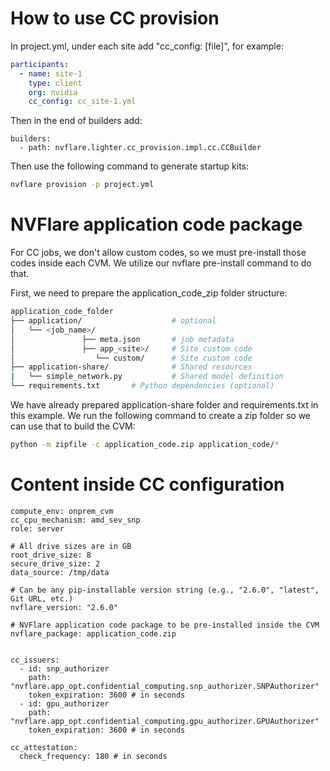 # How to use CC provision

In project.yml, under each site add "cc_config: [file]", for example:

```yaml
participants:
  - name: site-1
    type: client
    org: nvidia
    cc_config: cc_site-1.yml
```

Then in the end of builders add:

```
builders:
  - path: nvflare.lighter.cc_provision.impl.cc.CCBuilder
```

Then use the following command to generate startup kits:

```bash
nvflare provision -p project.yml
```

# NVFlare application code package

For CC jobs, we don't allow custom codes, so we must pre-install those codes inside each CVM.
We utilize our nvflare pre-install command to do that.
 
First, we need to prepare the application_code_zip folder structure:

```bash
application_code_folder
├── application/                    # optional
│   └── <job_name>/
│               ├── meta.json       # job metadata
│               ├── app_<site>/     # Site custom code
│                  └── custom/      # Site custom code
├── application-share/              # Shared resources
|   └── simple_network.py           # Shared model definition 
└── requirements.txt       # Python dependencies (optional)
```

We have already prepared application-share folder and requirements.txt in this example.
We run the following command to create a zip folder so we can use that to build the CVM:

```bash
python -m zipfile -c application_code.zip application_code/*
```

# Content inside CC configuration

```
compute_env: onprem_cvm
cc_cpu_mechanism: amd_sev_snp
role: server

# All drive sizes are in GB
root_drive_size: 8
secure_drive_size: 2
data_source: /tmp/data

# Can be any pip-installable version string (e.g., "2.6.0", "latest", Git URL, etc.)
nvflare_version: "2.6.0"

# NVFlare application code package to be pre-installed inside the CVM
nvflare_package: application_code.zip


cc_issuers:
  - id: snp_authorizer
    path: "nvflare.app_opt.confidential_computing.snp_authorizer.SNPAuthorizer"
    token_expiration: 3600 # in seconds
  - id: gpu_authorizer
    path: "nvflare.app_opt.confidential_computing.gpu_authorizer.GPUAuthorizer"
    token_expiration: 3600 # in seconds

cc_attestation:
  check_frequency: 180 # in seconds

```
